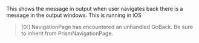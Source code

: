 This shows the message in output when user navigates back there is a message in the output windows.  This is running in iOS
> [0:] NavigationPage has encountered an unhandled GoBack. Be sure to inherit from PrismNavigationPage.
